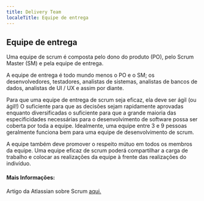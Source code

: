 ```yaml
---
title: Delivery Team
localeTitle: Equipe de entrega
---
```

## Equipe de entrega

Uma equipe de scrum é composta pelo dono do produto (PO), pelo Scrum Master (SM) e pela equipe de entrega.

A equipe de entrega é todo mundo menos o PO e o SM; os desenvolvedores, testadores, analistas de sistemas, analistas de bancos de dados, analistas de UI / UX e assim por diante.

Para que uma equipe de entrega de scrum seja eficaz, ela deve ser ágil (ou ágil!) O suficiente para que as decisões sejam rapidamente aprovadas enquanto diversificadas o suficiente para que a grande maioria das especificidades necessárias para o desenvolvimento de software possa ser coberta por toda a equipe. Idealmente, uma equipe entre 3 e 9 pessoas geralmente funciona bem para uma equipe de desenvolvimento de scrum.

A equipe também deve promover o respeito mútuo em todos os membros da equipe. Uma equipe eficaz de scrum poderá compartilhar a carga de trabalho e colocar as realizações da equipe à frente das realizações do indivíduo.

#### Mais Informações:

Artigo da Atlassian sobre Scrum [aqui.](https://www.atlassian.com/agile/scrum)